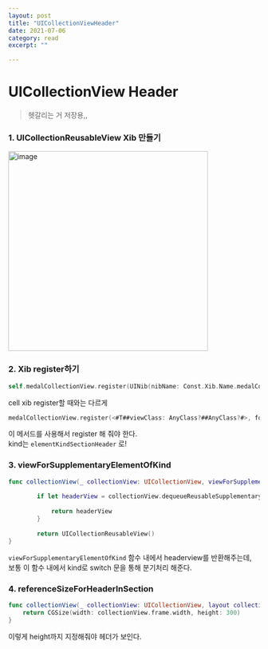 ```yaml
---
layout: post
title: "UICollectionViewHeader" 
date: 2021-07-06
category: read 
excerpt: ""

---
```


# UICollectionView Header

> 헷갈리는 거 저장용,,

### 1. UICollectionReusableView Xib 만들기

<img src="https://user-images.githubusercontent.com/28949235/124726268-8fe94180-df48-11eb-9920-b502b7f166e2.png" alt="image" width=400px />

### 2. Xib register하기

```swift
self.medalCollectionView.register(UINib(nibName: Const.Xib.Name.medalCollectionReusableView, bundle: nil), forSupplementaryViewOfKind: UICollectionView.elementKindSectionHeader, withReuseIdentifier: Const.Xib.Identifier.medalCollectionReusableView)
```

cell xib register할 때와는 다르게

```swift
medalCollectionView.register(<#T##viewClass: AnyClass?##AnyClass?#>, forSupplementaryViewOfKind: <#T##String#>, withReuseIdentifier: <#T##String#>)
```

이 메서드를 사용해서 register 해 줘야 한다.  
kind는 `elementKindSectionHeader` 로!

### 3. viewForSupplementaryElementOfKind

```swift
func collectionView(_ collectionView: UICollectionView, viewForSupplementaryElementOfKind kind: String, at indexPath: IndexPath) -> UICollectionReusableView {
                
        if let headerView = collectionView.dequeueReusableSupplementaryView(ofKind: UICollectionView.elementKindSectionHeader, withReuseIdentifier: Const.Xib.Identifier.medalCollectionReusableView, for: indexPath) as? MedalCollectionReusableView {
            
            return headerView
        }
        
        return UICollectionReusableView()
}
```

`viewForSupplementaryElementOfKind` 함수 내에서 headerview를 반환해주는데,  
보통 이 함수 내에서 kind로 switch 문을 통해 분기처리 해준다.

### 4. referenceSizeForHeaderInSection

```swift
func collectionView(_ collectionView: UICollectionView, layout collectionViewLayout: UICollectionViewLayout, referenceSizeForHeaderInSection section: Int) -> CGSize {
    return CGSize(width: collectionView.frame.width, height: 300)
}
```

이렇게 height까지 지정해줘야 헤더가 보인다.
